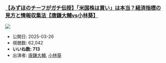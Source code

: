 ### [【みずほのチーフがガチ伝授】「米国株は買い」は本当？経済指標の見方と情報収集法【唐鎌大輔vs小林葵】](https://www.youtube.com/watch?v=pwTCj0HBWFQ)
[![](https://img.youtube.com/vi/pwTCj0HBWFQ/sddefault.jpg)](https://www.youtube.com/watch?v=pwTCj0HBWFQ)
-   公開日: 2025-03-26
-   視聴数: 62,042
-   **いいね数: 713**
-   出演者: [唐鎌大輔](/rehacq_fan/people/唐鎌大輔 "wikilink"), [小林葵](/rehacq_fan/people/小林葵 "wikilink")
